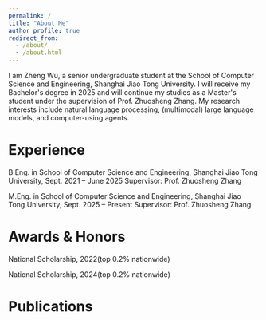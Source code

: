 ```yaml
---
permalink: /
title: "About Me"
author_profile: true
redirect_from: 
  - /about/
  - /about.html
---
```


I am Zheng Wu, a senior undergraduate student at the School of Computer Science and Engineering, Shanghai Jiao Tong University. I will receive my Bachelor's degree in 2025 and will continue my studies as a Master's student under the supervision of Prof. Zhuosheng Zhang. My research interests include natural language processing, (multimodal) large language models, and computer-using agents.

Experience
=====
B.Eng. in School of Computer Science and Engineering, Shanghai Jiao Tong University, Sept. 2021 – June 2025
Supervisor: Prof. Zhuosheng Zhang

M.Eng. in School of Computer Science and Engineering, Shanghai Jiao Tong University, Sept. 2025 – Present
Supervisor: Prof. Zhuosheng Zhang

Awards & Honors
======
National Scholarship, 2022(top 0.2% nationwide)

National Scholarship, 2024(top 0.2% nationwide)

Publications
======

